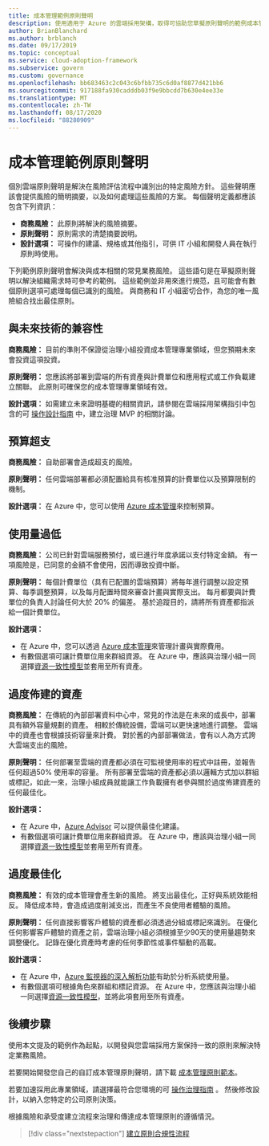 ```yaml
---
title: 成本管理範例原則聲明
description: 使用適用于 Azure 的雲端採用架構，取得可協助您草擬原則聲明的範例成本管理原則聲明。
author: BrianBlanchard
ms.author: brblanch
ms.date: 09/17/2019
ms.topic: conceptual
ms.service: cloud-adoption-framework
ms.subservice: govern
ms.custom: governance
ms.openlocfilehash: bb683463c2c043c6bfbb735c6d0af8877d421bb6
ms.sourcegitcommit: 917188fa930cadddb03f9e9bbcdd7b630e4ee33e
ms.translationtype: MT
ms.contentlocale: zh-TW
ms.lasthandoff: 08/17/2020
ms.locfileid: "88280909"
---
```

# <a name="cost-management-sample-policy-statements"></a>成本管理範例原則聲明

個別雲端原則聲明是解決在風險評估流程中識別出的特定風險方針。 這些聲明應該會提供風險的簡明摘要，以及如何處理這些風險的方案。 每個聲明定義都應該包含下列資訊：

- **商務風險：** 此原則將解決的風險摘要。
- **原則聲明：** 原則需求的清楚摘要說明。
- **設計選項：** 可操作的建議、規格或其他指引，可供 IT 小組和開發人員在執行原則時使用。

下列範例原則聲明會解決與成本相關的常見業務風險。 這些語句是在草擬原則聲明以解決組織需求時可參考的範例。 這些範例並非用來進行規范，且可能會有數個原則選項可處理每個已識別的風險。 與商務和 IT 小組密切合作，為您的唯一風險組合找出最佳原則。

## <a name="future-proofing"></a>與未來技術的兼容性

**商務風險：** 目前的準則不保證從治理小組投資成本管理專業領域，但您預期未來會投資這項投資。

**原則聲明：** 您應該將部署到雲端的所有資產與計費單位和應用程式或工作負載建立關聯。 此原則可確保您的成本管理專業領域有效。

**設計選項：** 如需建立未來證明基礎的相關資訊，請參閱在雲端採用架構指引中包含的可 [操作設計指南](../guides/index.md) 中，建立治理 MVP 的相關討論。

## <a name="budget-overruns"></a>預算超支

**商務風險：** 自助部署會造成超支的風險。

**原則聲明：** 任何雲端部署都必須配置給具有核准預算的計費單位以及預算限制的機制。

**設計選項：** 在 Azure 中，您可以使用 [Azure 成本管理](/azure/cost-management/manage-budgets)來控制預算。

## <a name="underutilization"></a>使用量過低

**商務風險：** 公司已針對雲端服務預付，或已進行年度承諾以支付特定金額。 有一項風險是，已同意的金額不會使用，因而導致投資中斷。

**原則聲明：** 每個計費單位（具有已配置的雲端預算）將每年進行調整以設定預算、每季調整預算，以及每月配置時間來審查計畫與實際支出。 每月都要與計費單位的負責人討論任何大於 20% 的偏差。 基於追蹤目的，請將所有資產都指派給一個計費單位。

**設計選項：**

- 在 Azure 中，您可以透過 [Azure 成本管理](/azure/cost-management/quick-acm-cost-analysis)來管理計畫與實際費用。
- 有數個選項可讓計費單位用來群組資源。 在 Azure 中，應該與治理小組一同選擇[資源一致性模型](../../decision-guides/resource-consistency/index.md)並套用至所有資產。

## <a name="overprovisioned-assets"></a>過度佈建的資產

**商務風險：** 在傳統的內部部署資料中心中，常見的作法是在未來的成長中，部署具有額外容量規劃的資產。 相較於傳統設備，雲端可以更快速地進行調整。 雲端中的資產也會根據技術容量來計費。 對於舊的內部部署做法，會有以人為方式誇大雲端支出的風險。

**原則聲明：** 任何部署至雲端的資產都必須在可監視使用率的程式中註冊，並報告任何超過50% 使用率的容量。 所有部署至雲端的資產都必須以邏輯方式加以群組或標記，如此一來，治理小組成員就能讓工作負載擁有者參與關於過度佈建資產的任何最佳化。

**設計選項：**

- 在 Azure 中，[Azure Advisor](/azure/advisor/advisor-cost-recommendations) 可以提供最佳化建議。
- 有數個選項可讓計費單位用來群組資源。 在 Azure 中，應該與治理小組一同選擇[資源一致性模型](../../decision-guides/resource-consistency/index.md)並套用至所有資產。

## <a name="overoptimization"></a>過度最佳化

**商務風險：** 有效的成本管理會產生新的風險。 將支出最佳化，正好與系統效能相反。 降低成本時，會造成過度削減支出，而產生不良使用者體驗的風險。

**原則聲明：** 任何直接影響客戶體驗的資產都必須透過分組或標記來識別。 在優化任何影響客戶體驗的資產之前，雲端治理小組必須根據至少90天的使用量趨勢來調整優化。 記錄在優化資產時考慮的任何季節性或事件驅動的高載。

**設計選項：**

- 在 Azure 中，[Azure 監視器的深入解析功能](/azure/azure-monitor/insights/vminsights-performance)有助於分析系統使用量。
- 有數個選項可根據角色來群組和標記資源。 在 Azure 中，您應該與治理小組一同選擇[資源一致性模型](../../decision-guides/resource-consistency/index.md)，並將此項套用至所有資產。

## <a name="next-steps"></a>後續步驟

使用本文提及的範例作為起點，以開發與您雲端採用方案保持一致的原則來解決特定業務風險。

若要開始開發您自己的自訂成本管理原則聲明，請下載 [成本管理原則範本](./template.md)。

若要加速採用此專業領域，請選擇最符合您環境的可 [操作治理指南](../guides/index.md) 。 然後修改設計，以納入您特定的公司原則決策。

根據風險和承受度建立流程來治理和傳達成本管理原則的遵循情況。

> [!div class="nextstepaction"]
> [建立原則合規性流程](./compliance-processes.md)